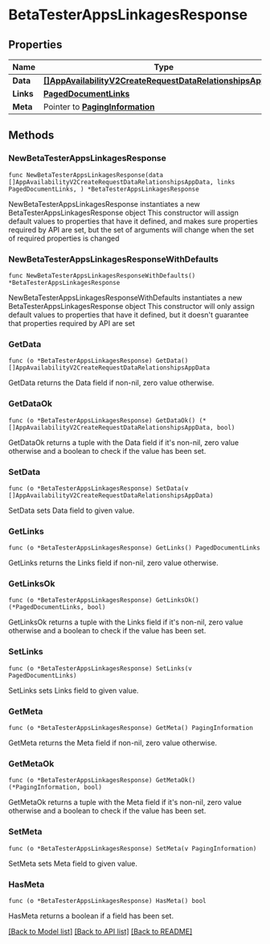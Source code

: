 # BetaTesterAppsLinkagesResponse

## Properties

Name | Type | Description | Notes
------------ | ------------- | ------------- | -------------
**Data** | [**[]AppAvailabilityV2CreateRequestDataRelationshipsAppData**](AppAvailabilityV2CreateRequestDataRelationshipsAppData.md) |  | 
**Links** | [**PagedDocumentLinks**](PagedDocumentLinks.md) |  | 
**Meta** | Pointer to [**PagingInformation**](PagingInformation.md) |  | [optional] 

## Methods

### NewBetaTesterAppsLinkagesResponse

`func NewBetaTesterAppsLinkagesResponse(data []AppAvailabilityV2CreateRequestDataRelationshipsAppData, links PagedDocumentLinks, ) *BetaTesterAppsLinkagesResponse`

NewBetaTesterAppsLinkagesResponse instantiates a new BetaTesterAppsLinkagesResponse object
This constructor will assign default values to properties that have it defined,
and makes sure properties required by API are set, but the set of arguments
will change when the set of required properties is changed

### NewBetaTesterAppsLinkagesResponseWithDefaults

`func NewBetaTesterAppsLinkagesResponseWithDefaults() *BetaTesterAppsLinkagesResponse`

NewBetaTesterAppsLinkagesResponseWithDefaults instantiates a new BetaTesterAppsLinkagesResponse object
This constructor will only assign default values to properties that have it defined,
but it doesn't guarantee that properties required by API are set

### GetData

`func (o *BetaTesterAppsLinkagesResponse) GetData() []AppAvailabilityV2CreateRequestDataRelationshipsAppData`

GetData returns the Data field if non-nil, zero value otherwise.

### GetDataOk

`func (o *BetaTesterAppsLinkagesResponse) GetDataOk() (*[]AppAvailabilityV2CreateRequestDataRelationshipsAppData, bool)`

GetDataOk returns a tuple with the Data field if it's non-nil, zero value otherwise
and a boolean to check if the value has been set.

### SetData

`func (o *BetaTesterAppsLinkagesResponse) SetData(v []AppAvailabilityV2CreateRequestDataRelationshipsAppData)`

SetData sets Data field to given value.


### GetLinks

`func (o *BetaTesterAppsLinkagesResponse) GetLinks() PagedDocumentLinks`

GetLinks returns the Links field if non-nil, zero value otherwise.

### GetLinksOk

`func (o *BetaTesterAppsLinkagesResponse) GetLinksOk() (*PagedDocumentLinks, bool)`

GetLinksOk returns a tuple with the Links field if it's non-nil, zero value otherwise
and a boolean to check if the value has been set.

### SetLinks

`func (o *BetaTesterAppsLinkagesResponse) SetLinks(v PagedDocumentLinks)`

SetLinks sets Links field to given value.


### GetMeta

`func (o *BetaTesterAppsLinkagesResponse) GetMeta() PagingInformation`

GetMeta returns the Meta field if non-nil, zero value otherwise.

### GetMetaOk

`func (o *BetaTesterAppsLinkagesResponse) GetMetaOk() (*PagingInformation, bool)`

GetMetaOk returns a tuple with the Meta field if it's non-nil, zero value otherwise
and a boolean to check if the value has been set.

### SetMeta

`func (o *BetaTesterAppsLinkagesResponse) SetMeta(v PagingInformation)`

SetMeta sets Meta field to given value.

### HasMeta

`func (o *BetaTesterAppsLinkagesResponse) HasMeta() bool`

HasMeta returns a boolean if a field has been set.


[[Back to Model list]](../README.md#documentation-for-models) [[Back to API list]](../README.md#documentation-for-api-endpoints) [[Back to README]](../README.md)


